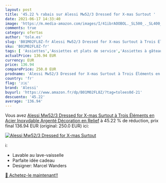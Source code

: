 ```yaml
---
layout: post
title: '45.22 % rabais sur Alessi Mw52/3 Dressed for X-mas Surtout '
date: 2021-06-17 14:33:40
image: 'https://m.media-amazon.com/images/I/41ibrAOOBOL._SL500_._SL400_.jpg'
comments: true
category: ofertas
author: 'tole.es'
slug: 'B01M02FL8Z-fr Alessi Mw52/3 Dressed for X-mas Surtout à Trois Éléments...'
sku: 'B01M02FL8Z-fr'
tags: [ 'Assiettes','Assiettes et plats de service','Assiettes à gâteau','Cuisine et Maison','Vaisselle et arts de la table','Vaisselle et plats de service','alessi', ]
actualPrice: 136.94 EUR
currency: EUR
price: 136.94
comparePrice: 250.0 EUR
prodname: 'Alessi Mw52/3 Dressed for X-mas Surtout à Trois Éléments en Acier Inoxydable  Argenté  Décoration en Relief'
country: 'fr'
flag: '🇫🇷'
brand: 'Alessi'
buyurl: 'https://www.amazon.fr/dp/B01M02FL8Z/?tag=tolees0d-21'
descuento: '45.22'
average: '136.94'
---
```


Vous avez [Alessi Mw52/3 Dressed for X-mas Surtout à Trois Éléments en Acier Inoxydable  Argenté  Décoration en Relief](https://www.amazon.fr/dp/B01M02FL8Z/?tag=tolees0d-21)  à  45.22 % de réduction, prix final  136.94 EUR (original: 250.0 EUR) ici:

[![Alessi Mw52/3 Dressed for X-mas Surtout ](https://m.media-amazon.com/images/I/41ibrAOOBOL._SL500_._SL400_.jpg)](https://www.amazon.fr/dp/B01M02FL8Z/?tag=tolees0d-21)

ℹ️:

- Lavable au lave-vaisselle
- Parfaite idée cadeau
- Designer: Marcel Wanders

[🛒 Achetez-le maintenant!!](https://www.amazon.fr/dp/B01M02FL8Z/?tag=tolees0d-21)
